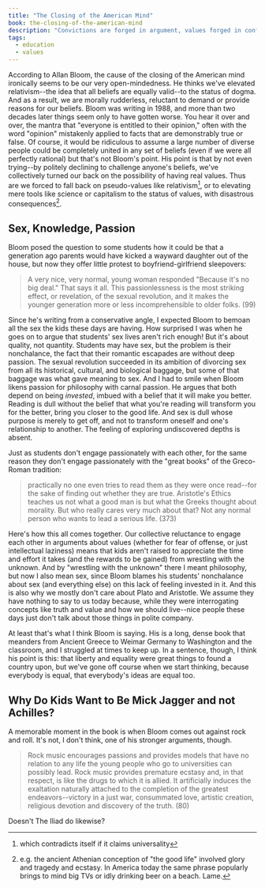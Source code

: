 ```yaml
---
title: "The Closing of the American Mind"
book: the-closing-of-the-american-mind
description: "Convictions are forged in argument, values forged in conflict. If we act as if everyone is entitled not only to one's opinion, but entitled not to be challenged on it, then we deprive ourselves and each other of the possibility of forming real convictions and values."
tags:
  - education
  - values
---
```


According to Allan Bloom, the cause of the closing of the American mind ironically seems to be our very open-mindedness. He thinks we've elevated relativism--the idea that all beliefs are equally valid--to the status of dogma. And as a result, we are morally rudderless, reluctant to demand or provide reasons for our beliefs. Bloom was writing in 1988, and more than two decades later things seem only to have gotten worse. You hear it over and over, the mantra that "everyone is entitled to their opinion," often with the word "opinion" mistakenly applied to facts that are demonstrably true or false. Of course, it would be ridiculous to assume a large number of diverse people could be completely united in any set of beliefs (even if we were all perfectly rational) but that's not Bloom's point. His point is that by not even trying--by politely declining to challenge anyone's beliefs, we've collectively turned our back on the possibility of having real values. Thus are we forced to fall back on pseudo-values like relativism[^1], or to elevating mere tools like science or capitalism to the status of values, with disastrous consequences[^2].

## Sex, Knowledge, Passion

Bloom posed the question to some students how it could be that a generation ago parents would have kicked a wayward daughter out of the house, but now they offer little protest to boyfriend-girlfriend sleepovers:

> A very nice, very normal, young woman responded "Because it's no big deal." That says it all. This passionlessness is the most striking effect, or revelation, of the sexual revolution, and it makes the younger generation more or less incomprehensible to older folks. (99)

Since he's writing from a conservative angle, I expected Bloom to bemoan all the sex the kids these days are having. How surprised I was when he goes on to argue that students' sex lives aren't rich enough! But it's about quality, not quantity. Students may have sex, but the problem is their nonchalance, the fact that their romantic escapades are without deep passion. The sexual revolution succeeded in its ambition of divorcing sex from all its historical, cultural, and biological baggage, but some of that baggage was what gave meaning to sex. And I had to smile when Bloom likens passion for philosophy with carnal passion. He argues that both depend on being *invested*, imbued with a belief that it will make you better. Reading is dull without the belief that what you're reading will transform you for the better, bring you closer to the good life. And sex is dull whose purpose is merely to get off, and not to transform oneself and one's relationship to another. The feeling of exploring undiscovered depths is absent.

Just as students don't engage passionately with each other, for the same reason they don't engage passionately with the "great books" of the Greco-Roman tradition:

> practically no one even tries to read them as they were once read--for the sake of finding out whether they are true. Aristotle's Ethics teaches us not what a good man is but what the Greeks thought about morality. But who really cares very much about that? Not any normal person who wants to lead a serious life. (373)

Here's how this all comes together. Our collective reluctance to engage each other in arguments about values (whether for fear of offense, or just intellectual laziness) means that kids aren't raised to appreciate the time and effort it takes (and the rewards to be gained) from wrestling with the unknown. And by "wrestling with the unknown" there I meant philosophy, but now I also mean sex, since Bloom blames his students' nonchalance about sex (and everything else) on this lack of feeling invested in it. And this is also why we mostly don't care about Plato and Aristotle. We assume they have nothing to say to us today because, while they were interrogating concepts like truth and value and how we should live--nice people these days just don't talk about those things in polite company.

At least that's what I think Bloom is saying. His is a long, dense book that meanders from Ancient Greece to Weimar Germany to Washington and the classroom, and I struggled at times to keep up. In a sentence, though, I think his point is this: that liberty and equality were great things to found a country upon, but we've gone off course when we start thinking, because everybody is equal, that everybody's ideas are equal too.

## Why Do Kids Want to Be Mick Jagger and not Achilles?

A memorable moment in the book is when Bloom comes out against rock and roll. It's not, I don't think, one of his stronger arguments, though.

> Rock music encourages passions and provides models that have no relation to any life the young people who go to universities can possibly lead. Rock music provides premature ecstasy and, in that respect, is like the drugs to which it is allied. It artificially induces the exaltation naturally attached to the completion of the greatest endeavors--victory in a just war, consummated love, artistic creation, religious devotion and discovery of the truth. (80)

Doesn't The Iliad do likewise?

[^1]: which contradicts itself if it claims universality

[^2]: e.g. the ancient Athenian conception of "the good life" involved glory and tragedy and ecstasy. In America today the same phrase popularly brings to mind big TVs or idly drinking beer on a beach. Lame.